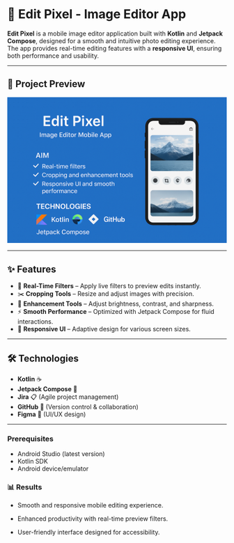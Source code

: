 # 📱 Edit Pixel - Image Editor App

**Edit Pixel** is a mobile image editor application built with **Kotlin** and **Jetpack Compose**, designed for a smooth and intuitive photo editing experience.  
The app provides real-time editing features with a **responsive UI**, ensuring both performance and usability.  

---
## 📸 Project Preview

![Edit Pixel ](se.png)

---

## ✨ Features
- 🎨 **Real-Time Filters** – Apply live filters to preview edits instantly.  
- ✂️ **Cropping Tools** – Resize and adjust images with precision.  
- 🔧 **Enhancement Tools** – Adjust brightness, contrast, and sharpness.  
- ⚡ **Smooth Performance** – Optimized with Jetpack Compose for fluid interactions.  
- 📱 **Responsive UI** – Adaptive design for various screen sizes.  

---

## 🛠️ Technologies
- **Kotlin** ☕  
- **Jetpack Compose** 🧩  
- **Jira** 📋 (Agile project management)  
- **GitHub** 🐙 (Version control & collaboration)  
- **Figma** 🎨 (UI/UX design)  

---
### Prerequisites
- Android Studio (latest version)  
- Kotlin SDK  
- Android device/emulator

### 📊 Results

- Smooth and responsive mobile editing experience.

- Enhanced productivity with real-time preview filters.

- User-friendly interface designed for accessibility.
